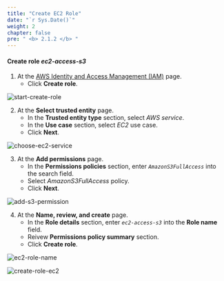 ```yaml
---
title: "Create EC2 Role"
date: "`r Sys.Date()`"
weight: 2
chapter: false
pre: " <b> 2.1.2 </b> "
---
```


#### Create role **_ec2-access-s3_**

1. At the [AWS Identity and Access Management (IAM)](https://aws.amazon.com/iam/) page.
   - Click **Create role**.

![start-create-role](/images/create-role/start-create-role-2.png)

2. At the **Select trusted entity** page.
   - In the **Trusted entity type** section, select _AWS service_.
   - In the **Use case** section, select _EC2_ use case.
   - Click **Next**.

![choose-ec2-service](/images/create-role/choose-ec2-service.png)

3. At the **Add permissions** page.
   - In the **Permissions policies** section, enter _`AmazonS3FullAccess`_ into the search field.
   - Select _AmazonS3FullAccess_ policy.
   - Click **Next**.

![add-s3-permission](/images/create-role/add-s3-permission-to-ec2.png)

4. At the **Name, review, and create** page.
   - In the **Role details** section, enter _`ec2-access-s3`_ into the **Role name** field.
   - Reivew **Permissions policy summary** section.
   - Click **Create role**.

![ec2-role-name](/images/create-role/ec2-role-name.png)

![create-role-ec2](/images/create-role/create-role-ec2.png)

